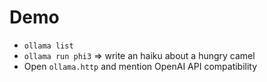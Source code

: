 # Demo
- `ollama list`
- `ollama run phi3` => write an haiku about a hungry camel
- Open `ollama.http` and mention OpenAI API compatibility